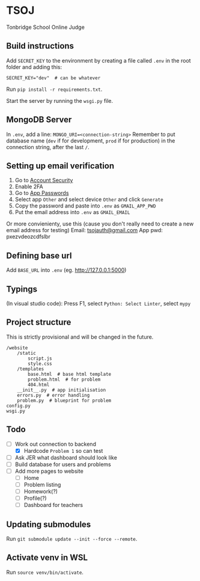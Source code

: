 # TSOJ

Tonbridge School Online Judge

## Build instructions

Add `SECRET_KEY` to the environment by creating a file called `.env` in the root folder and adding this:

    SECRET_KEY="dev"  # can be whatever
   
  Run `pip install -r requirements.txt`.

Start the server by running the `wsgi.py` file.

## MongoDB Server

In `.env`, add a line: `MONGO_URI=<connection-string>`
Remember to put database name (`dev` if for development, `prod` if for production) in the connection string, after the last `/`.

## Setting up email verification

1. Go to [Account Security](https://myaccount.google.com/u/0/security)
2. Enable 2FA
3. Go to [App Passwords](https://myaccount.google.com/u/0/apppasswords)
4. Select app `Other` and select device `Other` and click `Generate`
5. Copy the password and paste into `.env` as `GMAIL_APP_PWD`
6. Put the email address into `.env` as `GMAIL_EMAIL`

Or more convienienty, use this (cause you don't really need to create a new email address for testing)
Email: tsojauth@gmail.com
App pwd: pxezvdeozcdfslbr

## Defining base url

Add `BASE_URL` into `.env` (eg. http://127.0.0.1:5000)

## Typings

(In visual studio code): Press F1, select `Python: Select Linter`, select `mypy`

## Project structure
This is strictly provisional and will be changed in the future.
```
/website
	/static
		script.js
		style.css
	/templates
		base.html  # base html template
		problem.html  # for problem
		404.html
	__init__.py  # app initialisation
	errors.py  # error handling
	problem.py  # blueprint for problem
config.py
wsgi.py
```
## Todo

 - [ ] Work out connection to backend
	 - [x] Hardcode `Problem 1` so can test
 - [ ] Ask JER what dashboard should look like
 - [ ] Build database for users and problems
 - [ ] Add more pages to website
	 - [ ] Home
	 - [ ] Problem listing
	 - [ ] Homework(?)
	 - [ ] Profile(?)
	 - [ ] Dashboard for teachers

## Updating submodules
Run `git submodule update --init --force --remote`.

## Activate venv in WSL
Run `source venv/bin/activate`.

